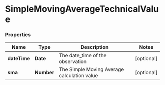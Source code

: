 # SimpleMovingAverageTechnicalValue

### Properties
Name | Type | Description | Notes
------------ | ------------- | ------------- | -------------
**dateTime** | **Date** | The date_time of the observation | [optional] 
**sma** | **Number** | The Simple Moving Average calculation value | [optional] 



